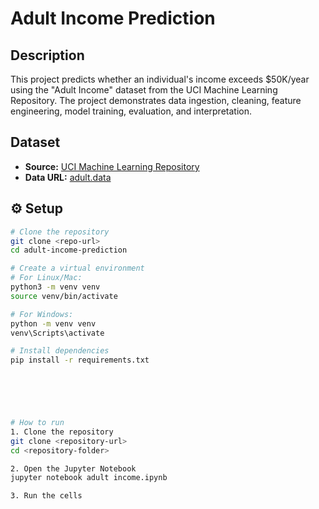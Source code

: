# Adult Income Prediction

## Description
This project predicts whether an individual's income exceeds $50K/year using the "Adult Income" dataset from the UCI Machine Learning Repository. The project demonstrates data ingestion, cleaning, feature engineering, model training, evaluation, and interpretation.

## Dataset
- **Source:** [UCI Machine Learning Repository](https://archive.ics.uci.edu/ml/datasets/Adult)
- **Data URL:** [adult.data](https://archive.ics.uci.edu/ml/machine-learning-databases/adult/adult.data)

## ⚙️ Setup
```bash
# Clone the repository
git clone <repo-url>
cd adult-income-prediction

# Create a virtual environment
# For Linux/Mac:
python3 -m venv venv
source venv/bin/activate

# For Windows:
python -m venv venv
venv\Scripts\activate

# Install dependencies
pip install -r requirements.txt




 

# How to run
1. Clone the repository
git clone <repository-url>
cd <repository-folder>

2. Open the Jupyter Notebook
jupyter notebook adult income.ipynb

3. Run the cells